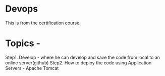 # Devops
This is from the certification course.
# Topics -
  Step1. Develop - where he can develop and save the code from local to an online server(github)
  Step2. How to deploy the code using Application Servers - Apache Tomcat
